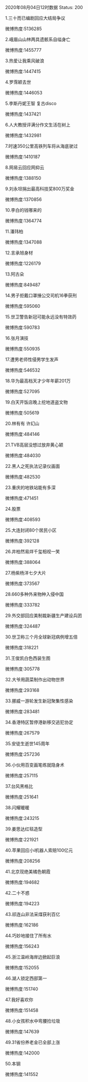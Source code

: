 2020年08月04日12时数据
Status: 200

1.三十而已编剧回应大结局争议

微博热度:5136285

2.峨眉山山林两具遗骸系自缢身亡

微博热度:1455777

3.热爱让我乘风破浪

微博热度:1447415

4.罗霈颖去世

微博热度:1446053

5.李斯丹妮王智 复古disco

微博热度:1437421

6.人大教授评满分作文生活在树上

微博热度:1432981

7.时速350公里高铁列车将从海底驶过

微博热度:1410187

8.网易云回应网抑云

微博热度:1388150

9.刘永坦捐出最高科技奖800万奖金

微博热度:1370856

10.李白的钱哪来的

微博热度:1364774

11.潘玮柏

微博热度:1347088

12.言承旭身材

微博热度:1226179

13.阿古朵

微博热度:849487

14.男子拒戴口罩捶公交司机16拳获刑

微博热度:595060

15.世卫警告新冠可能永远没有特效药

微博热度:590783

16.张月演技

微博热度:550935

17.遭男老师性侵男学生发声

微博热度:546532

18.华为最高档天才少年年薪201万

微博热度:527095

19.白天开饭店晚上挖地道盗文物

微博热度:505619

20.林有有 许幻山

微博热度:484146

21.TVB高层没想过放弃黄心颖

微博热度:484030

22.黑人之死执法记录仪画面

微博热度:482530

23.重庆的地铁站能有多深

微博热度:471451

24.股票

微博热度:408593

25.大连封闭80个居民小区

微博热度:392128

26.井柏然易烊千玺相视一笑

微博热度:388064

27.杨紫杨洋七夕大片

微博热度:373567

28.660多种外来物种入侵中国

微博热度:333782

29.外交部回应美制裁新疆生产建设兵团

微博热度:324487

30.世卫称三个月全球新冠病例增五倍

微博热度:318221

31.王俊凯白色西装生图

微博热度:305778

32.大爷用蔬菜制作出动物世界

微博热度:293168

33.挪威一游轮发生新冠聚集性感染

微博热度:283481

34.香港特区暂停港新移交逃犯协定

微博热度:267579

35.安徒生逝世145周年

微博热度:257236

36.小伙用百变画笔练就隐身术

微博热度:257115

37.台风黑格比

微博热度:251641

38.闪耀暖暖

微博热度:243215

39.姜思达红毯造型

微博热度:221921

40.苹果回应小i机器人索赔100亿元

微博热度:208256

41.北京现绝美橘色朝霞

微博热度:194682

42.二十不惑

微博热度:194223

43.祁连山非法采煤获利百亿

微博热度:162186

44.巧妙地接住了所有水

微博热度:156243

45.浙江温岭海岸边掀起巨浪

微博热度:152055

46.湖人锁定西部第一

微博热度:151740

47.我好喜欢你

微博热度:151458

48.小女孩积水中弯腰捡垃圾

微博热度:147639

49.31省份养老金已全部上涨

微博热度:142000

50.本钢

微博热度:141552

